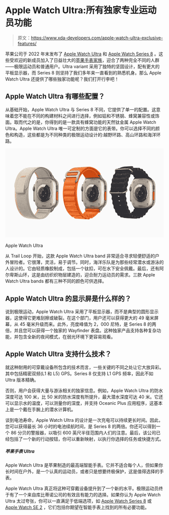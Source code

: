 # Apple Watch Ultra:所有独家专业运动员功能

> 原文：<https://www.xda-developers.com/apple-watch-ultra-exclusive-features/>

苹果公司于 2022 年末发布了 [Apple Watch Ultra](https://www.xda-developers.com/apple-watch-ultra-review/) 和 [Apple Watch Series 8](https://www.xda-developers.com/best-apple-watch-series-8-deals/) 。这些受欢迎的新成员加入了日益壮大的[苹果手表家族](https://www.xda-developers.com/best-apple-watch/)，迎合了两种完全不同的人群——极限运动员和普通用户。Ultra variant 采用了独特的坚固设计，配有更大的平板显示器，而 Series 8 则坚持了我们多年来一直看到的熟悉机身。那么 Apple Watch Ultra 还提供了哪些独家功能呢？我们打开行李吧！

## Apple Watch Ultra 有哪些配置？

从基础开始，Apple Watch Ultra 与 Series 8 不同，它提供了单一的配置。这意味着您不能在不同的构建材料之间进行选择，例如铝和不锈钢、蜂窝兼容性或饰面。取而代之的是，你得到的是一款具有蜂窝功能的天然钛金属 Apple Watch Ultra。Apple Watch Ultra 唯一可定制的方面是它的表带。你可以选择不同的颜色和构造，这些都是为不同种类的极限运动设计的:越野环路、高山环路和海洋环路。

 <picture>![The Apple Watch Ultra features a larger, more solid design. It caters to athletes and extreme users through its exclusive features and specifications.](img/e0693829c6b91be0c39d2650cf39c917.png)</picture> 

Apple Watch Ultra

从 Trail Loop 开始，这款 Apple Watch Ultra band 非常适合寻求轻便舒适的户外冒险者。它很薄，灵活，易于调节。同时，海洋乐队是为那些经常潜水或游泳的人设计的。它由轻质橡胶制成，包括一个钛扣，可在水下安全佩戴。最后，还有阿尔卑斯山环，这是由纺织织物层建造的，迎合耐力运动员的需求。三款 Apple Watch Ultra bands 都有三种不同的颜色可供选择。

## Apple Watch Ultra 的显示屏是什么样的？

说到极限运动，Apple Watch Ultra 采用了平板显示器，而不是典型的圆形显示器，这使得它更难刮擦或破裂。在这个部门，用户还可以获得更大的 49 毫米屏幕，从 45 毫米升级而来。此外，亮度峰值为 2，000 尼特，是 Series 8 的两倍，并且您可以获得一个独家的 Wayfinder 表盘。这种独家产品支持各种复杂功能，并包含全新的夜间模式，在弱光环境下更容易观看。

## Apple Watch Ultra 支持什么技术？

就这种耐用的可穿戴设备所包含的技术而言，一些关键的不同之处让它大放异彩。其中包括精密双频(L1 和 L5) GPS。Series 8 仅支持 L1 GPS 频率，因此不如 Ultra 版本精确。

否则，用户会获得大量与游泳相关的独家信息。例如，Apple Watch Ultra 的防水深度可达 100 米，比 50 米的防水深度有所提升，最大潜水深度可达 40 米。它还可以显示水的温度，可以测量你的深度，并支持 Oceanic Plus 应用程序，这基本上是一个戴在手腕上的潜水计算机。

谈到电池寿命，Apple Watch Ultra 的设计是一次充电可以持续更长时间。因此，您可以获得最长 36 小时的电池续航时间，是 Series 8 的两倍。你还可以得到一个 86 分贝的警报器，以吸引 600 英尺半径范围内人们的注意。最后，该公司已经包括了一个新的行动按钮，你可以重新映射，以执行你选择的任务或快捷方式。

##### 苹果手表 Ultra

Apple Watch Ultra 是苹果制造的最高端智能手表。它并不适合每个人，但如果你长时间在户外，是一个认真的运动员，或者只是想要终极保护，这是值得选择的手表。

Apple Watch Ultra 真正将这种可穿戴设备提升到了一个新的水平。极限运动员终于有了一个来自库比蒂诺公司的有效且有能力的选择。如果你认为 Apple Watch Ultra 太过夸张，你可以一直满足于低端选项，如 [Apple Watch Series 8](https://www.xda-developers.com/best-apple-watch-series-8-deals/) 或 [Apple Watch SE 2](https://www.xda-developers.com/best-apple-watch-se-2-deals/) ，它们包括你期望在智能手表上找到的所有必要功能。